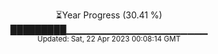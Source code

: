 <p align="center">
⏳Year Progress (30.41 %) <br>
█████████▁▁▁▁▁▁▁▁▁▁▁▁▁▁▁▁▁▁▁▁▁ <br>
<sub>Updated: Sat, 22 Apr 2023 00:08:14 GMT</sub>
</p>

